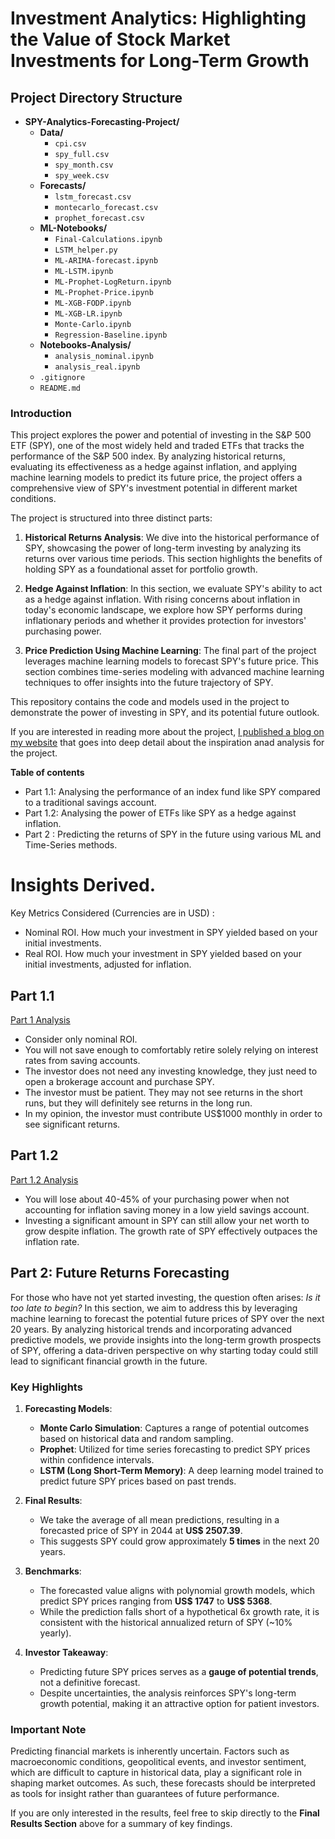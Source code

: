 # Investment Analytics: Highlighting the Value of Stock Market Investments for Long-Term Growth

## Project Directory Structure
- **SPY-Analytics-Forecasting-Project/**
  - **Data/**
    - `cpi.csv`
    - `spy_full.csv`
    - `spy_month.csv`
    - `spy_week.csv`
  - **Forecasts/**
    - `lstm_forecast.csv`
    - `montecarlo_forecast.csv`
    - `prophet_forecast.csv`
  - **ML-Notebooks/**
    - `Final-Calculations.ipynb`
    - `LSTM_helper.py`
    - `ML-ARIMA-forecast.ipynb`
    - `ML-LSTM.ipynb`
    - `ML-Prophet-LogReturn.ipynb`
    - `ML-Prophet-Price.ipynb`
    - `ML-XGB-FODP.ipynb`
    - `ML-XGB-LR.ipynb`
    - `Monte-Carlo.ipynb`
    - `Regression-Baseline.ipynb`
  - **Notebooks-Analysis/**
    - `analysis_nominal.ipynb`
    - `analysis_real.ipynb`
  - `.gitignore`
  - `README.md`

### **Introduction**

This project explores the power and potential of investing in the S&P 500 ETF (SPY), one of the most widely held and traded ETFs that tracks the performance of the S&P 500 index. By analyzing historical returns, evaluating its effectiveness as a hedge against inflation, and applying machine learning models to predict its future price, the project offers a comprehensive view of SPY's investment potential in different market conditions.

The project is structured into three distinct parts:

1. **Historical Returns Analysis**: 
   We dive into the historical performance of SPY, showcasing the power of long-term investing by analyzing its returns over various time periods. This section highlights the benefits of holding SPY as a foundational asset for portfolio growth.

2. **Hedge Against Inflation**: 
   In this section, we evaluate SPY's ability to act as a hedge against inflation. With rising concerns about inflation in today's economic landscape, we explore how SPY performs during inflationary periods and whether it provides protection for investors' purchasing power.

3. **Price Prediction Using Machine Learning**: 
   The final part of the project leverages machine learning models to forecast SPY's future price. This section combines time-series modeling with advanced machine learning techniques to offer insights into the future trajectory of SPY.

This repository contains the code and models used in the project to demonstrate the power of investing in SPY, and its potential future outlook.

If you are interested in reading more about the project, [I published a blog on my website](https://www.notion.so/chan-dinghao/Investment-Analytics-Highlighting-the-Value-of-Stock-Market-Investments-for-Long-Term-Growth-7e6f10bafb9640c9bb8706fe32cd0ba0) that goes into deep detail about the inspiration anad analysis for the project.

**Table of contents**
- Part 1.1: Analysing the performance of an index fund like SPY compared to a traditional savings account.
- Part 1.2: Analysing the power of ETFs like SPY as a hedge against inflation.
- Part 2 : Predicting the returns of SPY in the future using various ML and Time-Series methods.

# Insights Derived. 
Key Metrics Considered (Currencies are in USD) :
- Nominal ROI. How much your investment in SPY yielded based on your initial investments.
- Real ROI. How much your investment in SPY yielded based on your initial investments, adjusted for inflation.
## Part 1.1 
[Part 1 Analysis](https://chan-dinghao.notion.site/Part-1-1-Yielding-Significant-Returns-10120b01262d4acf88637f0bc6bd3c03?pvs=4)
- Consider only nominal ROI.  
- You will not save enough to comfortably retire solely relying on interest rates from saving accounts.
- The investor does not need any investing knowledge, they just need to open a brokerage account and purchase SPY.
- The investor must be patient. They may not see returns in the short runs, but they will definitely see  returns in the long run.
- In my opinion, the investor must contribute US$1000 monthly in order to see significant returns.
## Part 1.2
[Part 1.2 Analysis](https://chan-dinghao.notion.site/Part-1-2-Hedging-Against-Inflation-624736b7e8c6406aa239529ce2ed8d4c?pvs=74)
- You will lose about 40-45% of your purchasing power when not accounting for inflation saving money in a low yield savings account.
- Investing a significant amount in SPY can still allow your net worth to grow despite inflation. The growth rate of SPY effectively outpaces the inflation rate.
  
## Part 2: Future Returns Forecasting
For those who have not yet started investing, the question often arises: *Is it too late to begin?* In this section, we aim to address this by leveraging machine learning to forecast the potential future prices of SPY over the next 20 years. By analyzing historical trends and incorporating advanced predictive models, we provide insights into the long-term growth prospects of SPY, offering a data-driven perspective on why starting today could still lead to significant financial growth in the future.

### Key Highlights

1. **Forecasting Models**:
   - **Monte Carlo Simulation**: Captures a range of potential outcomes based on historical data and random sampling.
   - **Prophet**: Utilized for time series forecasting to predict SPY prices within confidence intervals.
   - **LSTM (Long Short-Term Memory)**: A deep learning model trained to predict future SPY prices based on past trends.

2. **Final Results**:
   - We take the average of all mean predictions, resulting in a forecasted price of SPY in 2044 at **US$ 2507.39**.
   - This suggests SPY could grow approximately **5 times** in the next 20 years.

3. **Benchmarks**:
   - The forecasted value aligns with polynomial growth models, which predict SPY prices ranging from **US$ 1747** to **US$ 5368**.
   - While the prediction falls short of a hypothetical 6x growth rate, it is consistent with the historical annualized return of SPY (~10% yearly).

4. **Investor Takeaway**:
   - Predicting future SPY prices serves as a **gauge of potential trends**, not a definitive forecast.
   - Despite uncertainties, the analysis reinforces SPY's long-term growth potential, making it an attractive option for patient investors.

### Important Note

Predicting financial markets is inherently uncertain. Factors such as macroeconomic conditions, geopolitical events, and investor sentiment, which are difficult to capture in historical data, play a significant role in shaping market outcomes. As such, these forecasts should be interpreted as tools for insight rather than guarantees of future performance.

If you are only interested in the results, feel free to skip directly to the **Final Results Section** above for a summary of key findings.
